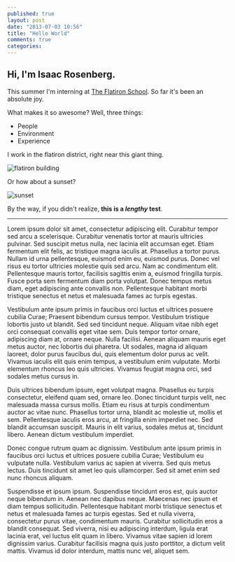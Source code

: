 ```yaml
---
published: true
layout: post
date: "2013-07-03 10:56"
title: "Hello World"
comments: true
categories: 
---
```


Hi, I'm Isaac Rosenberg. 
---

This summer I'm interning at [The Flatiron School](http://flatironschool.com). So far it's been an absolute joy.

What makes it so awesome? Well, three things: 

- People 
- Environment
- Experience

I work in the flatiron district, right near this giant thing.

![flatiron building](http://upload.wikimedia.org/wikipedia/commons/c/c3/Edificio_Fuller_%28Flatiron%29_en_2010_desde_el_Empire_State_crop_boxin.jpg "Flatiron Building")

Or how about a sunset?

![sunset](http://upload.wikimedia.org/wikipedia/commons/5/58/Sunset_2007-1.jpg "sunset")

By the way, if you didn't realize, **this is a *lengthy* test**. 

---

Lorem ipsum dolor sit amet, consectetur adipiscing elit. Curabitur tempor sed arcu a scelerisque. Curabitur venenatis tortor at mauris ultricies pulvinar. Sed suscipit metus nulla, nec lacinia elit accumsan eget. Etiam fermentum elit felis, ac tristique magna iaculis at. Phasellus a tortor purus. Nullam id urna pellentesque, euismod enim eu, euismod purus. Donec vel risus eu tortor ultricies molestie quis sed arcu. Nam ac condimentum elit. Pellentesque mauris tortor, facilisis sagittis enim a, euismod fringilla turpis. Fusce porta sem fermentum diam porta volutpat. Donec tempus metus diam, eget adipiscing ante convallis non. Pellentesque habitant morbi tristique senectus et netus et malesuada fames ac turpis egestas. 

Vestibulum ante ipsum primis in faucibus orci luctus et ultrices posuere cubilia Curae; Praesent bibendum cursus tempor. Vestibulum tristique lobortis justo ut blandit. Sed sed tincidunt neque. Aliquam vitae nibh eget orci consequat convallis eget vitae sem. Duis tempor tortor ornare, adipiscing diam at, ornare neque. Nulla facilisi. Aenean aliquam mauris eget metus auctor, nec lobortis dui pharetra. Ut sodales, magna id aliquam laoreet, dolor purus faucibus dui, quis elementum dolor purus ac velit. Vivamus iaculis elit quis enim tempus, a vestibulum enim vulputate. Morbi elementum rhoncus leo quis ultricies. Vivamus feugiat magna orci, sed sodales metus cursus in.

Duis ultrices bibendum ipsum, eget volutpat magna. Phasellus eu turpis consectetur, eleifend quam sed, ornare leo. Donec tincidunt turpis velit, nec malesuada massa cursus mollis. Etiam eu risus at turpis condimentum auctor ac vitae nunc. Phasellus tortor urna, blandit ac molestie ut, mollis et sem. Pellentesque iaculis eros arcu, at fringilla enim imperdiet nec. Sed blandit accumsan suscipit. Mauris in elit varius, sodales metus at, tincidunt libero. Aenean dictum vestibulum imperdiet.

Donec congue rutrum quam ac dignissim. Vestibulum ante ipsum primis in faucibus orci luctus et ultrices posuere cubilia Curae; Vestibulum eu vulputate nulla. Vestibulum varius ac sapien at viverra. Sed quis metus lectus. Duis tincidunt sit amet leo quis ullamcorper. Sed sit amet enim sed nunc rhoncus aliquam.

Suspendisse et ipsum ipsum. Suspendisse tincidunt eros est, quis auctor neque bibendum in. Aenean nec dapibus neque. Maecenas nec ipsum et diam tempus sollicitudin. Pellentesque habitant morbi tristique senectus et netus et malesuada fames ac turpis egestas. Sed et nulla viverra, consectetur purus vitae, condimentum mauris. Curabitur sollicitudin eros a blandit consequat. Sed viverra, nisi eu adipiscing interdum, ligula erat lacinia erat, vel luctus elit quam in libero. Vivamus vitae sapien id lorem dignissim varius. Curabitur facilisis magna quis justo porttitor, a dictum velit mattis. Vivamus id dolor interdum, mattis nunc vel, aliquet sem.